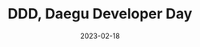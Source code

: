 ---
lang: en
title: DDD, Daegu Developer Day
date: 2023-02-18
link: https://festa.io/events/3100
thumbnail: 2023-02-18-DDD.png
description: >-
  Join the Daegu Developer Day(DDD) to share knowledge and experience in development.
---